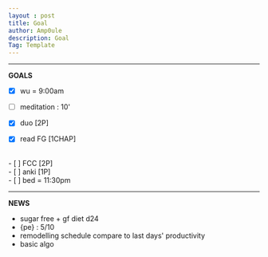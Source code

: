 ```yaml
---
layout : post
title: Goal
author: Amp0ule
description: Goal
Tag: Template
---
```


****
**GOALS**

- [x] wu = 9:00am
- [ ] meditation : 10'
- [x] duo [2P]
- [x] read FG [1CHAP]


<br/>
- [ ] FCC  [2P]


<br/>
- [ ] anki [1P]



<br/>
- [ ] bed = 11:30pm

*****
**NEWS**

- sugar free + gf diet d24
- {pe} : 5/10
- remodelling schedule compare to last days' productivity
- basic algo
